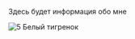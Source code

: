 Здесь будет информация обо мне




![5  Белый тигренок](https://github.com/AnnaGutc/about-me/assets/158739957/782ceade-87af-4998-b718-2576d015ac60)
